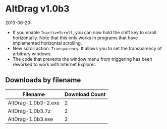 # AltDrag v1.0b3

2013-06-20:
- If you enable `InactiveScroll`, you can now hold the shift key to scroll horizontally. Note that this only works in programs that have implemented horizontal scrolling.
- New scroll action: `Transparency`. It allows you to set the transparency of arbitrary windows.
- The code that prevents the window menu from triggering has been reworked to work with Internet Explorer.

## Downloads by filename

Filename | Download Count
-------- | --------------
AltDrag-1.0b3-2.exe | 2
AltDrag-1.0b3.7z | 2
AltDrag-1.0b3.exe | 2
